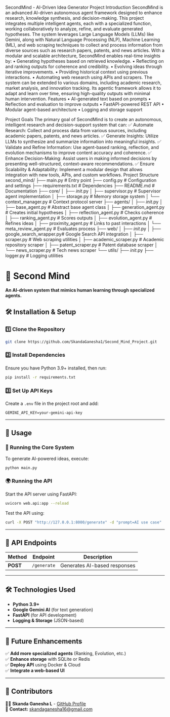 SecondMind - AI-Driven Idea Generator
Project Introduction
SecondMind is an advanced AI-driven autonomous agent framework designed to enhance research, knowledge synthesis, and decision-making. This project integrates multiple intelligent agents, each with a specialized function, working collaboratively to analyze, refine, and evaluate generated hypotheses.
The system leverages Large Language Models (LLMs) like Gemini, along with Natural Language Processing (NLP), Machine Learning (ML), and web scraping techniques to collect and process information from diverse sources such as research papers, patents, and news articles.
With a modular and scalable architecture, SecondMind enables real-time insights by:
•	Generating hypotheses based on retrieved knowledge.
•	Reflecting on and ranking outputs for coherence and credibility.
•	Evolving ideas through iterative improvements.
•	Providing historical context using previous interactions.
•	Automating web research using APIs and scrapers.
The system can be extended to various domains, including academic research, market analysis, and innovation tracking. Its agentic framework allows it to adapt and learn over time, ensuring high-quality outputs with minimal human intervention.
 Features
•	AI-generated text based on prompts
•	Reflection and evaluation to improve outputs
•	FastAPI-powered REST API
•	Modular agent-based architecture
•	Logging and storage support

Project Goals
The primary goal of SecondMind is to create an autonomous, intelligent research and decision-support system that can:
✅ Automate Research: Collect and process data from various sources, including academic papers, patents, and news articles.
✅ Generate Insights: Utilize LLMs to synthesize and summarize information into meaningful insights.
✅ Validate and Refine Information: Use agent-based ranking, reflection, and evolution mechanisms to improve content accuracy and coherence.
✅ Enhance Decision-Making: Assist users in making informed decisions by presenting well-structured, context-aware recommendations.
✅ Ensure Scalability & Adaptability: Implement a modular design that allows integration with new tools, APIs, and custom workflows.
 Project Structure
second_mind/
├── main.py                     # Entry point
├── config.py                   # Configuration and settings
├── requirements.txt            # Dependencies
├── README.md                   # Documentation
├── core/
│   ├── _init_.py
│   ├── supervisor.py           # Supervisor agent implementation
│   ├── storage.py              # Memory storage system
│   └── context_manager.py      # Context protocol server
├── agents/
│   ├── _init_.py
│   ├── base_agent.py           # Abstract base agent class
│   ├── generation_agent.py     # Creates initial hypotheses
│   ├── reflection_agent.py     # Checks coherence
│   ├── ranking_agent.py        # Scores outputs
│   ├── evolution_agent.py      # Refines ideas
│   ├── proximity_agent.py      # Links to past interactions
│   └── meta_review_agent.py    # Evaluates process
├── web/
│   ├── _init_.py
│   ├── google_search_wrapper.py# Google Search API integration
│   ├── scraper.py              # Web scraping utilities
│   ├── academic_scraper.py     # Academic repository scraper
│   ├── patent_scraper.py       # Patent database scraper
│   └── news_scraper.py         # Tech news scraper
└── utils/
    ├── _init_.py
    ├── logger.py               # Logging utilities



# **🧠 Second Mind**  
**An AI-driven system that mimics human learning through specialized agents.**  

## **🛠 Installation & Setup**  

### **1️⃣ Clone the Repository**  
```bash
git clone https://github.com/SkandaGanesha1/Second_Mind_Project.git
```

### **2️⃣ Install Dependencies**  
Ensure you have Python 3.9+ installed, then run:  
```bash
pip install -r requirements.txt
```

### **3️⃣ Set Up API Keys**  
Create a `.env` file in the project root and add:  
```plaintext
GEMINI_API_KEY=your-gemini-api-key
```

---

## **🚀 Usage**  

### **🎯 Running the Core System**  
To generate AI-powered ideas, execute:  
```bash
python main.py
```

### **🌍 Running the API**  
Start the API server using FastAPI:  
```bash
uvicorn web.api:app --reload
```
Test the API using:  
```bash
curl -X POST "http://127.0.0.1:8000/generate" -d "prompt=AI use case"
```

---

## **📡 API Endpoints**  

| Method | Endpoint  | Description                  |
|--------|----------|------------------------------|
| **POST** | `/generate` | Generates AI-based responses |

---

## **🛠 Technologies Used**  
- **Python 3.9+**  
- **Google Gemini AI** (for text generation)  
- **FastAPI** (for API development)  
- **Logging & Storage** (JSON-based)  

---

## **🚀 Future Enhancements**  
✅ **Add more specialized agents** (Ranking, Evolution, etc.)  
✅ **Enhance storage** with SQLite or Redis  
✅ **Deploy API** using Docker & Cloud  
✅ **Integrate a web-based UI**  

---

## **👥 Contributors**  
👨‍💻 **Skanda Ganesha L** - [GitHub Profile](https://github.com/SkandaGanesha1)  
📧 **Contact:** skandaganesha16@gmail.com  


